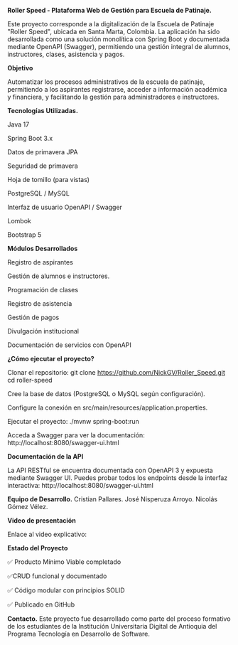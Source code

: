 **Roller Speed ​​- Plataforma Web de Gestión para Escuela de Patinaje.**

Este proyecto corresponde a la digitalización de la Escuela de Patinaje "Roller Speed", ubicada en Santa Marta, Colombia. La aplicación ha sido desarrollada como una solución monolítica con Spring Boot y documentada mediante OpenAPI (Swagger), permitiendo una gestión integral de alumnos, instructores, clases, asistencia y pagos.

**Objetivo**

Automatizar los procesos administrativos de la escuela de patinaje, permitiendo a los aspirantes registrarse, acceder a información académica y financiera, y facilitando la gestión para administradores e instructores.

**Tecnologías Utilizadas.**

Java 17

Spring Boot 3.x

Datos de primavera JPA

Seguridad de primavera

Hoja de tomillo (para vistas)

PostgreSQL / MySQL

Interfaz de usuario OpenAPI / Swagger

Lombok

Bootstrap 5

**Módulos Desarrollados**

Registro de aspirantes

Gestión de alumnos e instructores.

Programación de clases

Registro de asistencia

Gestión de pagos

Divulgación institucional

Documentación de servicios con OpenAPI

**¿Cómo ejecutar el proyecto?**

Clonar el repositorio: git clone    https://github.com/NickGV/Roller_Speed.git  cd roller-speed

Cree la base de datos (PostgreSQL o MySQL según configuración).

Configure la conexión en src/main/resources/application.properties.

Ejecutar el proyecto: ./mvnw spring-boot:run

Acceda a Swagger para ver la documentación: http://localhost:8080/swagger-ui.html

**Documentación de la API**

La API RESTful se encuentra documentada con OpenAPI 3 y expuesta mediante Swagger UI. Puedes probar todos los endpoints desde la interfaz interactiva: http://localhost:8080/swagger-ui.html

**Equipo de Desarrollo.**
 Cristian Pallares. 
 José Nisperuza Arroyo. 
 Nicolás Gómez Vélez.

**Video de presentación**

Enlace al video explicativo:

**Estado del Proyecto**

✅ Producto Mínimo Viable completado

✅CRUD funcional y documentado

✅ Código modular con principios SOLID

✅ Publicado en GitHub

**Contacto.**
 Este proyecto fue desarrollado como parte del proceso formativo de los estudiantes de la Institución Universitaria Digital de Antioquia del Programa Tecnología en Desarrollo de Software.
